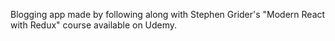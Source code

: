 Blogging app made by following along with Stephen Grider's "Modern React with Redux" course available on Udemy.
